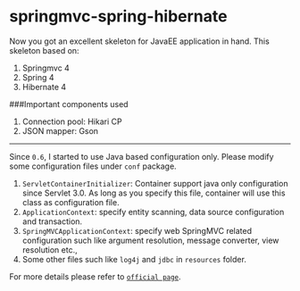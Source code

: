 springmvc-spring-hibernate
==========================

Now you got an excellent skeleton for JavaEE application in hand.
This skeleton based on:

1. Springmvc 4
2. Spring 4
3. Hibernate 4

###Important components used

1. Connection pool: Hikari CP
2. JSON mapper:   Gson


---------------------

Since `0.6`, I started to use Java based configuration only.
Please modify some configuration files under `conf` package.

1. `ServletContainerInitializer`: Container support java only configuration since Servlet 3.0. As long as you specify this file, container will use this class as configuration file.
2. `ApplicationContext`: specify entity scanning, data source configuration and transaction.
3. `SpringMVCApplicationContext`: specify web SpringMVC related configuration such like argument resolution, message converter, view resolution etc.,
4. Some other files such like `log4j` and `jdbc` in `resources` folder.

For more details please refer to [`official page`](http://rugal.github.io/development/2014/07/06/my-archetype-in-maven/).
